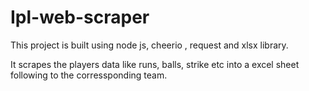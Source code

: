 # Ipl-web-scraper

This project is built using node js, cheerio , request and xlsx library.

It scrapes the players data like runs, balls, strike etc into a excel sheet following to the corressponding team.

